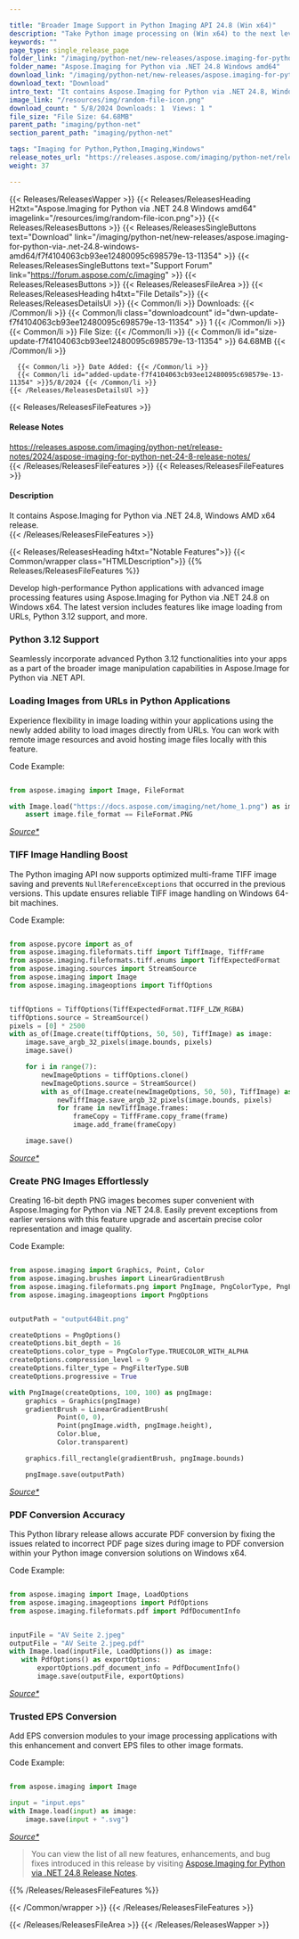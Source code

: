 ```yaml
---

title: "Broader Image Support in Python Imaging API 24.8 (Win x64)"
description: "Take Python image processing on (Win x64) to the next level! Download Aspose.Imaging Python via .NET 24.8 to load images from URLs, Python 3.12 support."
keywords: ""
page_type: single_release_page
folder_link: "/imaging/python-net/new-releases/aspose.imaging-for-python-via-.net-24.8-windows-amd64/"
folder_name: "Aspose.Imaging for Python via .NET 24.8 Windows amd64"
download_link: "/imaging/python-net/new-releases/aspose.imaging-for-python-via-.net-24.8-windows-amd64/f7f4104063cb93ee12480095c698579e-13-11354"
download_text: "Download"
intro_text: "It contains Aspose.Imaging for Python via .NET 24.8, Windows AMD x64 release."
image_link: "/resources/img/random-file-icon.png"
download_count: " 5/8/2024 Downloads: 1  Views: 1 "
file_size: "File Size: 64.68MB"
parent_path: "imaging/python-net"
section_parent_path: "imaging/python-net"

tags: "Imaging for Python,Python,Imaging,Windows"
release_notes_url: "https://releases.aspose.com/imaging/python-net/release-notes/2024/aspose-imaging-for-python-net-24-8-release-notes/"
weight: 37

---
```


{{< Releases/ReleasesWapper >}}
  {{< Releases/ReleasesHeading H2txt="Aspose.Imaging for Python via .NET 24.8 Windows amd64" imagelink="/resources/img/random-file-icon.png">}}
  {{< Releases/ReleasesButtons >}}
    {{< Releases/ReleasesSingleButtons text="Download" link="/imaging/python-net/new-releases/aspose.imaging-for-python-via-.net-24.8-windows-amd64/f7f4104063cb93ee12480095c698579e-13-11354" >}}
    {{< Releases/ReleasesSingleButtons text="Support Forum" link="https://forum.aspose.com/c/imaging" >}}
  {{< Releases/ReleasesButtons >}}
  {{< Releases/ReleasesFileArea >}}
    {{< Releases/ReleasesHeading h4txt="File Details">}}
    {{< Releases/ReleasesDetailsUl >}}
      {{< Common/li >}} Downloads: {{< /Common/li >}}
      {{< Common/li class="downloadcount" id="dwn-update-f7f4104063cb93ee12480095c698579e-13-11354" >}} 1 {{< /Common/li >}}
      {{< Common/li >}} File Size: {{< /Common/li >}}
      {{< Common/li id="size-update-f7f4104063cb93ee12480095c698579e-13-11354" >}} 64.68MB {{< /Common/li >}}

      {{< Common/li >}} Date Added: {{< /Common/li >}}
      {{< Common/li id="added-update-f7f4104063cb93ee12480095c698579e-13-11354" >}}5/8/2024 {{< /Common/li >}}
    {{< /Releases/ReleasesDetailsUl >}}

  {{< Releases/ReleasesFileFeatures >}}
      <h4>Release Notes</h4><div><a href='https://releases.aspose.com/imaging/python-net/release-notes/2024/aspose-imaging-for-python-net-24-8-release-notes/'>https://releases.aspose.com/imaging/python-net/release-notes/2024/aspose-imaging-for-python-net-24-8-release-notes/</a></div>
  {{< /Releases/ReleasesFileFeatures >}}
  {{< Releases/ReleasesFileFeatures >}}
      <h4>Description</h4><div class="HTMLDescription">It contains Aspose.Imaging for Python via .NET 24.8, Windows AMD x64 release.</div>
  {{< /Releases/ReleasesFileFeatures >}}

{{< Releases/ReleasesHeading h4txt="Notable Features">}}
{{< Common/wrapper class="HTMLDescription">}}
{{% Releases/ReleasesFileFeatures %}}  

Develop high-performance Python applications with advanced image processing features using Aspose.Imaging for Python via .NET 24.8 on Windows x64. The latest version includes features like image loading from URLs, Python 3.12 support, and more.

### Python 3.12 Support

Seamlessly incorporate advanced Python 3.12 functionalities into your apps as a part of the broader image manipulation capabilities in Aspose.Image for Python via .NET API.

### Loading Images from URLs in Python Applications

Experience flexibility in image loading within your applications using the newly added ability to load images directly from URLs. You can work with remote image resources and avoid hosting image files locally with this feature. 

Code Example:

```python

from aspose.imaging import Image, FileFormat

with Image.load("https://docs.aspose.com/imaging/net/home_1.png") as image:
    assert image.file_format == FileFormat.PNG

```
*[Source\*](https://releases.aspose.com/imaging/python-net/release-notes/2024/aspose-imaging-for-python-net-24-8-release-notes/)*

### TIFF Image Handling Boost

The Python imaging API now supports optimized multi-frame TIFF image saving and prevents `NullReferenceExceptions` that occurred in the previous versions. This update ensures reliable TIFF image handling on Windows 64-bit machines.

Code Example:

```python

from aspose.pycore import as_of
from aspose.imaging.fileformats.tiff import TiffImage, TiffFrame
from aspose.imaging.fileformats.tiff.enums import TiffExpectedFormat
from aspose.imaging.sources import StreamSource
from aspose.imaging import Image
from aspose.imaging.imageoptions import TiffOptions


tiffOptions = TiffOptions(TiffExpectedFormat.TIFF_LZW_RGBA)
tiffOptions.source = StreamSource()
pixels = [0] * 2500
with as_of(Image.create(tiffOptions, 50, 50), TiffImage) as image:
    image.save_argb_32_pixels(image.bounds, pixels)
    image.save()

    for i in range(7):
        newImageOptions = tiffOptions.clone()
        newImageOptions.source = StreamSource()
        with as_of(Image.create(newImageOptions, 50, 50), TiffImage) as newTiffImage:
            newTiffImage.save_argb_32_pixels(image.bounds, pixels)
            for frame in newTiffImage.frames:
                frameCopy = TiffFrame.copy_frame(frame)
                image.add_frame(frameCopy)

    image.save()

```
*[Source\*](https://releases.aspose.com/imaging/python-net/release-notes/2024/aspose-imaging-for-python-net-24-8-release-notes/)*


### Create PNG Images Effortlessly

Creating 16-bit depth PNG images becomes super convenient with Aspose.Imaging for Python via .NET 24.8. Easily prevent exceptions from earlier versions with this feature upgrade and ascertain precise color representation and image quality.

Code Example:

```python

from aspose.imaging import Graphics, Point, Color
from aspose.imaging.brushes import LinearGradientBrush
from aspose.imaging.fileformats.png import PngImage, PngColorType, PngFilterType
from aspose.imaging.imageoptions import PngOptions


outputPath = "output64Bit.png"

createOptions = PngOptions()
createOptions.bit_depth = 16
createOptions.color_type = PngColorType.TRUECOLOR_WITH_ALPHA
createOptions.compression_level = 9
createOptions.filter_type = PngFilterType.SUB
createOptions.progressive = True

with PngImage(createOptions, 100, 100) as pngImage:
    graphics = Graphics(pngImage)
    gradientBrush = LinearGradientBrush(
			Point(0, 0),
			Point(pngImage.width, pngImage.height),
			Color.blue,
			Color.transparent)

    graphics.fill_rectangle(gradientBrush, pngImage.bounds)

    pngImage.save(outputPath)

```
*[Source\*](https://releases.aspose.com/imaging/python-net/release-notes/2024/aspose-imaging-for-python-net-24-8-release-notes/)*

### PDF Conversion Accuracy

This Python library release allows accurate PDF conversion by fixing the issues related to incorrect PDF page sizes during image to PDF conversion within your Python image conversion solutions on Windows x64.

Code Example:

```python

from aspose.imaging import Image, LoadOptions
from aspose.imaging.imageoptions import PdfOptions
from aspose.imaging.fileformats.pdf import PdfDocumentInfo


inputFile = "AV Seite 2.jpeg"
outputFile = "AV Seite 2.jpeg.pdf"
with Image.load(inputFile, LoadOptions()) as image:
   with PdfOptions() as exportOptions:
	   exportOptions.pdf_document_info = PdfDocumentInfo()
	   image.save(outputFile, exportOptions)

```
*[Source\*](https://releases.aspose.com/imaging/python-net/release-notes/2024/aspose-imaging-for-python-net-24-8-release-notes/)*

### Trusted EPS Conversion

Add EPS conversion modules to your image processing applications with this enhancement and convert EPS files to other image formats.

Code Example:

```python

from aspose.imaging import Image

input = "input.eps"
with Image.load(input) as image:
	image.save(input + ".svg")

```
*[Source\*](https://releases.aspose.com/imaging/python-net/release-notes/2024/aspose-imaging-for-python-net-24-8-release-notes/)*


> You can view the list of all new features, enhancements, and bug fixes introduced in this release by visiting [Aspose.Imaging for Python via .NET 24.8 Release Notes](https://releases.aspose.com/imaging/python-net/release-notes/2024/aspose-imaging-for-python-net-24-8-release-notes/).


{{% /Releases/ReleasesFileFeatures %}}

{{< /Common/wrapper >}}
{{< /Releases/ReleasesFileFeatures >}}

 {{< /Releases/ReleasesFileArea >}}
{{< /Releases/ReleasesWapper >}}



